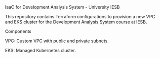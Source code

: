 IaaC for Development Analysis System - University IESB

This repository contains Terraform configurations to provision a new VPC and EKS cluster for the Development Analysis System course at IESB.

Components

VPC: Custom VPC with public and private subnets.

EKS: Managed Kubernetes cluster.
